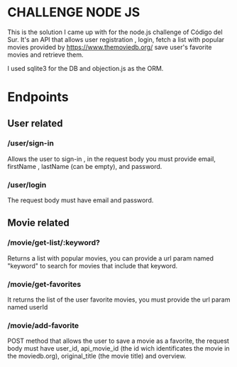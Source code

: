 # CHALLENGE NODE JS

This is the solution I came up with for the node.js challenge of Código del Sur.
It's an API that allows user registration , login, fetch a list with popular movies provided by https://www.themoviedb.org/
save user's favorite movies and retrieve them.

I used sqlite3 for the DB and objection.js as the ORM.

# Endpoints

## User related

### /user/sign-in
Allows the user to sign-in , in the request body you must provide email, firstName , lastName (can be empty), and password.

### /user/login
The request body must have email and password.

## Movie related

### /movie/get-list/:keyword?
Returns a list with popular movies, you can provide a url param named "keyword" to search for movies that include that keyword.

### /movie/get-favorites
It returns the list of the user favorite movies, you must provide the url param named userId

### /movie/add-favorite
POST method that allows the user to save a movie as a favorite, the request body must have  user_id, api_movie_id (the id wich identificates the movie in the moviedb.org), original_title (the movie title) and overview.



